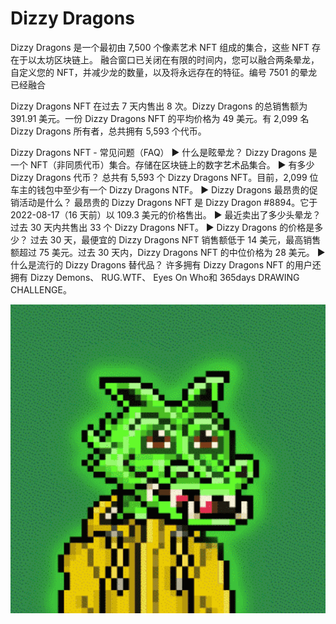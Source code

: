 # Dizzy Dragons

Dizzy Dragons 是一个最初由 7,500 个像素艺术 NFT 组成的集合，这些 NFT 存在于以太坊区块链上。 融合窗口已关闭在有限的时间内，您可以融合两条晕龙，自定义您的 NFT，并减少龙的数量，以及将永远存在的特征。编号 7501 的晕龙已经融合

Dizzy Dragons NFT 在过去 7 天内售出 8 次。Dizzy Dragons 的总销售额为 391.91 美元。一份 Dizzy Dragons NFT 的平均价格为 49 美元。有 2,099 名 Dizzy Dragons 所有者，总共拥有 5,593 个代币。

Dizzy Dragons NFT - 常见问题（FAQ）
▶ 什么是眩晕龙？
Dizzy Dragons 是一个 NFT（非同质代币）集合。存储在区块链上的数字艺术品集合。
▶ 有多少 Dizzy Dragons 代币？
总共有 5,593 个 Dizzy Dragons NFT。目前，2,099 位车主的钱包中至少有一个 Dizzy Dragons NTF。
▶ Dizzy Dragons 最昂贵的促销活动是什么？
最昂贵的 Dizzy Dragons NFT 是 Dizzy Dragon #8894。它于 2022-08-17（16 天前）以 109.3 美元的价格售出。
▶ 最近卖出了多少头晕龙？
过去 30 天内共售出 33 个 Dizzy Dragons NFT。
▶ Dizzy Dragons 的价格是多少？
过去 30 天，最便宜的 Dizzy Dragons NFT 销售额低于 14 美元，最高销售额超过 75 美元。过去 30 天内，Dizzy Dragons NFT 的中位价格为 28 美元。
▶ 什么是流行的 Dizzy Dragons 替代品？
许多拥有 Dizzy Dragons NFT 的用户还拥有 Dizzy Demons、 RUG.WTF、 Eyes On Who和 365days DRAWING CHALLENGE。

![NFT](微信截图_20220902183553.png)


